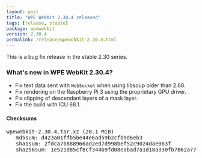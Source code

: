 ```yaml
---
layout: post
title: "WPE WebKit 2.30.4 released"
tags: [release, stable]
package: wpewebkit
version: 2.30.4
permalink: /release/wpewebkit-2.30.4.html
---
```


This is a bug fix release in the stable 2.30 series.

### What's new in WPE WebKit 2.30.4?

- Fix text data sent with `WebSocket` when using libsoup older than 2.68.
- Fix rendering on the Raspberry Pi 3 using the proprietary GPU driver.
- Fix clipping of descendant layers of a mask layer.
- Fix the build with ICU 68.1.

#### Checksums

<pre>
wpewebkit-2.30.4.tar.xz (20.1 MiB)
   md5sum: d423a01ffb5be44e6ad59b2cfb9d6eb3
   sha1sum: 2fdca7b888966ad2ed7d998bef52c9024dae063f
   sha256sum: 1e521d85cf8cf344b9fd08eabad7a1d18a330fb7862a77eaf78d7d7b10d5f6ef
</pre>
